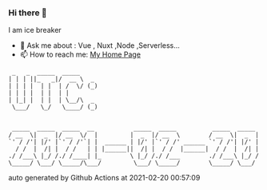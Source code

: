 ### Hi there 👋

I am ice breaker

- 💬 Ask me about : Vue , Nuxt ,Node ,Serverless...
- 📫 How to reach me: [My Home Page](https://icebreaker.top/)

```
 _   _  _____  _____     
| | | ||_   _|/  __ \  _ 
| | | |  | |  | /  \/ (_)
| | | |  | |  | |        
| |_| |  | |  | \__/\  _ 
 \___/   \_/   \____/ (_)
                         
                         
 _____  _____  _____  __           _____  _____          _____  _____ 
/ __  \|  _  |/ __  \/  |         |  _  |/ __  \        / __  \|  _  |
`' / /'| |/' |`' / /'`| |  ______ | |/' |`' / /' ______ `' / /'| |/' |
  / /  |  /| |  / /   | | |______||  /| |  / /  |______|  / /  |  /| |
./ /___\ |_/ /./ /____| |_        \ |_/ /./ /___        ./ /___\ |_/ /
\_____/ \___/ \_____/\___/         \___/ \_____/        \_____/ \___/
```

auto generated by Github Actions at 2021-02-20 00:57:09
